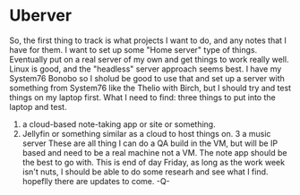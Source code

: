 # Uberver

So, the first thing to track is what projects I want to do, and any notes that I have for them.
I want to set up some "Home server" type of things.
Eventually put on a real server of my own and get things to work really well.
Linux is good, and the "headless" server approach seems best. 
I have my System76 Bonobo so I sholud be good to use that and set up a server with something from System76 like the 
Thelio with Birch, but I should try and test things on my laptop first.
What I need to find:
three things to put into the laptop and test.
1. a cloud-based note-taking app or site or something.
2. Jellyfin or something similar as a cloud to host things on.
3 a music server
These are all thing I can do a QA build in the VM, but will be IP based and need to be a real machine not a VM.
The note app should be the best to go with.
This is end of day Friday, as long as the work week isn't nuts, I should be able to do some researh and see what I find.
hopeflly there are updates to come.
-Q-
